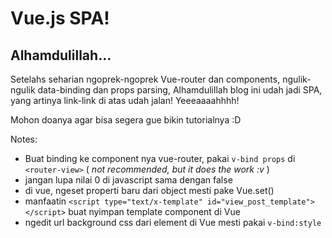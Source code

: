Vue.js SPA!
===========

## Alhamdulillah...

Setelahs seharian ngoprek-ngoprek Vue-router dan components, ngulik-ngulik data-binding dan props parsing, Alhamdulillah blog ini udah jadi SPA, yang artinya link-link di atas udah jalan! Yeeeaaaahhhh!

Mohon doanya agar bisa segera gue bikin tutorialnya :D

Notes:
- Buat binding ke component nya vue-router, pakai ```v-bind props``` di ```<router-view>``` ( _not recommended, but it does the work :v_ )
- jangan lupa nilai 0 di javascript sama dengan false
- di vue, ngeset properti baru dari object mesti pake Vue.set()
- manfaatin ```<script type="text/x-template" id="view_post_template"></script>``` buat nyimpan template component di Vue
- ngedit url background css dari element di Vue mesti pakai ```v-bind:style```